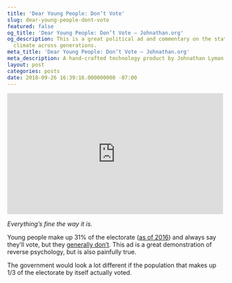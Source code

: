 ```yaml
---
title: 'Dear Young People: Don’t Vote'
slug: dear-young-people-dont-vote
featured: false
og_title: 'Dear Young People: Don’t Vote – Johnathan.org'
og_description: This is a great political ad and commentary on the state of the voting
  climate across generations.
meta_title: 'Dear Young People: Don’t Vote – Johnathan.org'
meta_description: A hand-crafted technology product by Johnathan Lyman
layout: post
categories: posts
date: 2018-09-26 16:39:16.000000000 -07:00
---
```


<iframe loading="lazy" width="500" height="281" src="https://www.youtube.com/embed/t0e9guhV35o?feature=oembed" frameborder="0" allow="autoplay; encrypted-media" allowfullscreen=""></iframe>

_Everything’s fine the way it is._

Young people make up 31% of the electorate ([as of 2016](https://www.npr.org/2016/05/16/478237882/millennials-now-rival-boomers-as-a-political-force-but-will-they-actually-vote)) and always say they’ll vote, but they [generally don’t](https://www.washingtonpost.com/news/politics/wp/2018/04/10/young-people-say-they-plan-on-voting-in-november-but-they-usually-dont/). This ad is a great demonstration of reverse psychology, but is also painfully true.

The government would look a lot different if the population that makes up 1/3 of the electorate by itself actually voted.

